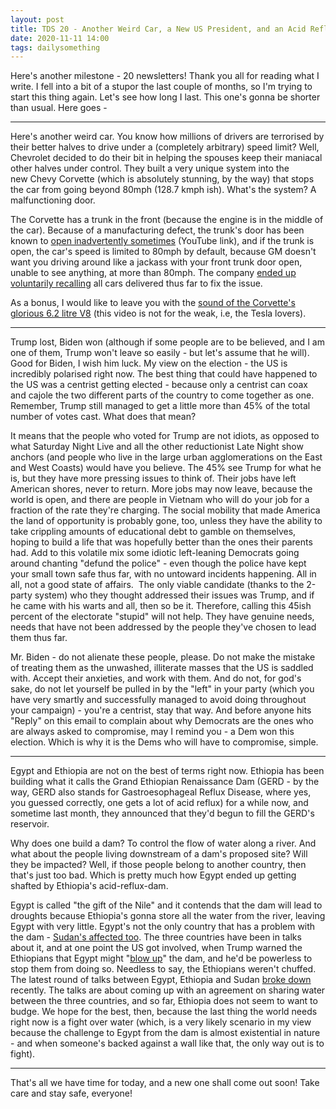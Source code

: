 ```yaml
---
layout: post
title: TDS 20 - Another Weird Car, a New US President, and an Acid Reflux Dam 
date: 2020-11-11 14:00 
tags: dailysomething
---
```



Here's another milestone - 20 newsletters! Thank you all for reading what I write. I fell into a bit of a stupor the last couple of months, so I'm trying to start this thing again. Let's see how long I last. This one's gonna be shorter than usual. Here goes -

_____________________________________________

Here's another weird car. You know how millions of drivers are terrorised by their better halves to drive under a (completely arbitrary) speed limit? Well, Chevrolet decided to do their bit in helping the spouses keep their maniacal other halves under control. They built a very unique system into the new Chevy Corvette (which is absolutely stunning, by the way) that stops the car from going beyond 80mph (128.7 kmph ish). What's the system? A malfunctioning door.  

The Corvette has a trunk in the front (because the engine is in the middle of the car). Because of a manufacturing defect, the trunk's door has been known to [open inadvertently sometimes](https://www.youtube.com/watch?v=hN7jQPjNcY8) (YouTube link), and if the trunk is open, the car's speed is limited to 80mph by default, because GM doesn't want you driving around like a jackass with your front trunk door open, unable to see anything, at more than 80mph. The company [ended up voluntarily recalling](https://www.automobilemag.com/news/2020-chevrolet-c8-corvette-recall-frunk-stop-deliveries/) all cars delivered thus far to fix the issue.  

As a bonus, I would like to leave you with the [sound of the Corvette's glorious 6.2 litre V8](https://www.youtube.com/watch?v=3NwLJWQQfSU) (this video is not for the weak, i.e, the Tesla lovers).  

____________________________________________

Trump lost, Biden won (although if some people are to be believed, and I am one of them, Trump won't leave so easily - but let's assume that he will). Good for Biden, I wish him luck. My view on the election - the US is incredibly polarised right now. The best thing that could have happened to the US was a centrist getting elected - because only a centrist can coax and cajole the two different parts of the country to come together as one. Remember, Trump still managed to get a little more than 45% of the total number of votes cast. What does that mean?  
  
It means that the people who voted for Trump are not idiots, as opposed to what Saturday Night Live and all the other reductionist Late Night show anchors (and people who live in the large urban agglomerations on the East and West Coasts) would have you believe. The 45% see Trump for what he is, but they have more pressing issues to think of. Their jobs have left American shores, never to return. More jobs may now leave, because the world is open, and there are people in Vietnam who will do your job for a fraction of the rate they're charging. The social mobility that made America the land of opportunity is probably gone, too, unless they have the ability to take crippling amounts of educational debt to gamble on themselves, hoping to build a life that was hopefully better than the ones their parents had. Add to this volatile mix some idiotic left-leaning Democrats going around chanting "defund the police" - even though the police have kept your small town safe thus far, with no untoward incidents happening. All in all, not a good state of affairs.  The only viable candidate (thanks to the 2-party system) who they thought addressed their issues was Trump, and if he came with his warts and all, then so be it. Therefore, calling this 45ish percent of the electorate "stupid" will not help. They have genuine needs, needs that have not been addressed by the people they've chosen to lead them thus far.    
  
Mr. Biden - do not alienate these people, please. Do not make the mistake of treating them as the unwashed, illiterate masses that the US is saddled with. Accept their anxieties, and work with them. And do not, for god's sake, do not let yourself be pulled in by the "left" in your party (which you have very smartly and successfully managed to avoid doing throughout your campaign) - you're a centrist, stay that way. And before anyone hits "Reply" on this email to complain about why Democrats are the ones who are always asked to compromise, may I remind you - a Dem won this election. Which is why it is the Dems who will have to compromise, simple.  

____________________________________________

Egypt and Ethiopia are not on the best of terms right now. Ethiopia has been building what it calls the Grand Ethiopian Renaissance Dam (GERD - by the way, GERD also stands for Gastroesophageal Reflux Disease, where yes, you guessed correctly, one gets a lot of acid reflux) for a while now, and sometime last month, they announced that they'd begun to fill the GERD's reservoir.  

Why does one build a dam? To control the flow of water along a river. And what about the people living downstream of a dam's proposed site? Will they be impacted? Well, if those people belong to another country, then that's just too bad. Which is pretty much how Egypt ended up getting shafted by Ethiopia's acid-reflux-dam.    
  
Egypt is called "the gift of the Nile" and it contends that the dam will lead to droughts because Ethiopia's gonna store all the water from the river, leaving Egypt with very little. Egypt's not the only country that has a problem with the dam - [Sudan's affected too](https://www.brookings.edu/blog/africa-in-focus/2020/08/05/the-controversy-over-the-grand-ethiopian-renaissance-dam/). The three countries have been in talks about it, and at one point the US got involved, when Trump warned the Ethiopians that Egypt might "[blow up](https://www.bbc.com/news/world-africa-54674313)" the dam, and he'd be powerless to stop them from doing so. Needless to say, the Ethiopians weren't chuffed. The latest round of talks between Egypt, Ethiopia and Sudan [broke down](https://www.aljazeera.com/news/2020/11/5/egypt-ethiopia-sudan-fail-to-succeed-in-disputed-dam-talks) recently. The talks are about coming up with an agreement on sharing water between the three countries, and so far, Ethiopia does not seem to want to budge. We hope for the best, then, because the last thing the world needs right now is a fight over water (which, is a very likely scenario in my view because the challenge to Egypt from the dam is almost existential in nature - and when someone's backed against a wall like that, the only way out is to fight).

_____________________________________________ 

That's all we have time for today, and a new one shall come out soon! Take care and stay safe, everyone!
